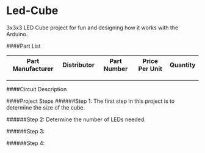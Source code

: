 Led-Cube
========

3x3x3 LED Cube project for fun and designing how it works with the Arduino.

####Part List

| Part Manufacturer | Distributor | Part Number | Price Per Unit | Quantity |
| ----------------- | ----------- | ----------- | -------------- | -------- |

-----------------------------------------------------------------------------


####Circuit Description

####Project Steps
######Step 1:
The first step in this project is to determine the size of the cube.

######Step 2:
Determine the number of LEDs needed.

######Step 3:

######Step 4:
